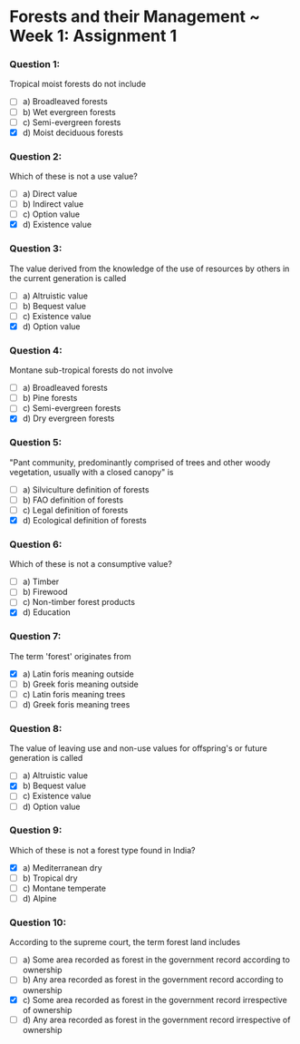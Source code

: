 # Forests and their Management ~ Week 1: Assignment 1

### Question 1:
Tropical moist forests do not include
- [ ] a) Broadleaved forests
- [ ] b) Wet evergreen forests
- [ ] c) Semi-evergreen forests
- [x] d) Moist deciduous forests

### Question 2:
Which of these is not a use value?
- [ ] a) Direct value
- [ ] b) Indirect value
- [ ] c) Option value
- [x] d) Existence value

### Question 3:
The value derived from the knowledge of the use of resources by others in the current generation is called
- [ ] a) Altruistic value
- [ ] b) Bequest value
- [ ] c) Existence value
- [x] d) Option value

### Question 4:
Montane sub-tropical forests do not involve
- [ ] a) Broadleaved forests
- [ ] b) Pine forests
- [ ] c) Semi-evergreen forests
- [x] d) Dry evergreen forests

### Question 5:
"Pant community, predominantly comprised of trees and other woody vegetation, usually with a closed canopy" is
- [ ] a) Silviculture definition of forests
- [ ] b) FAO definition of forests
- [ ] c) Legal definition of forests
- [x] d) Ecological definition of forests

### Question 6:
Which of these is not a consumptive value?
- [ ] a) Timber
- [ ] b) Firewood
- [ ] c) Non-timber forest products
- [x] d) Education

### Question 7:
The term 'forest' originates from
- [x] a) Latin foris meaning outside
- [ ] b) Greek foris meaning outside
- [ ] c) Latin foris meaning trees
- [ ] d) Greek foris meaning trees

### Question 8:
The value of leaving use and non-use values for offspring's or future generation is called
- [ ] a) Altruistic value
- [x] b) Bequest value
- [ ] c) Existence value
- [ ] d) Option value

### Question 9:
Which of these is not a forest type found in India?
- [x] a) Mediterranean dry
- [ ] b) Tropical dry
- [ ] c) Montane temperate
- [ ] d) Alpine

### Question 10:
According to the supreme court, the term forest land includes
- [ ] a) Some area recorded as forest in the government record according to ownership
- [ ] b) Any area recorded as forest in the government record according to ownership
- [x] c) Some area recorded as forest in the government record irrespective of ownership
- [ ] d) Any area recorded as forest in the government record irrespective of ownership
